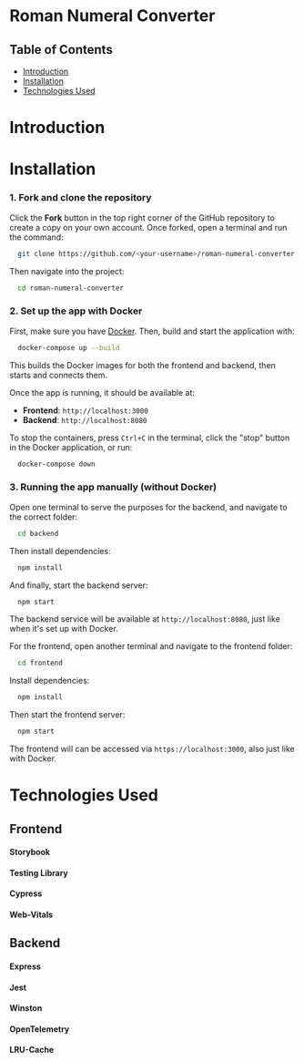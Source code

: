 # Roman Numeral Converter

## Table of Contents

- [Introduction](#introduction)
- [Installation](#installation)
- [Technologies Used](#technologies-used)

# Introduction

# Installation

### 1. Fork and clone the repository

Click the **Fork** button in the top right corner of the GitHub repository to create a copy on your own account.
Once forked, open a terminal and run the command:

```bash
  git clone https://github.com/<your-username>/roman-numeral-converter.git
```

Then navigate into the project:

```bash
  cd roman-numeral-converter
```

### 2. Set up the app with Docker

First, make sure you have [Docker](https://docs.docker.com/get-started/get-docker/).
Then, build and start the application with:

```bash
  docker-compose up --build
```

This builds the Docker images for both the frontend and backend, then starts and connects them.

Once the app is running, it should be available at:

- **Frontend**: `http://localhost:3000`
- **Backend**: `http://localhost:8080`

To stop the containers, press `Ctrl+C` in the terminal, click the "stop" button in the Docker application, or run:

```bash
  docker-compose down
```

### 3. Running the app manually (without Docker)

Open one terminal to serve the purposes for the backend, and navigate to the correct folder:

```bash
  cd backend
```

Then install dependencies:

```bash
  npm install
```

And finally, start the backend server:

```bash
  npm start
```

The backend service will be available at `http://localhost:8080`, just like when it's set up with Docker.

For the frontend, open another terminal and navigate to the frontend folder:

```bash
  cd frontend
```

Install dependencies:

```bash
  npm install
```

Then start the frontend server:

```bash
  npm start
```

The frontend will can be accessed via `https://localhost:3000`, also just like with Docker.

# Technologies Used

## Frontend

#### Storybook

#### Testing Library

#### Cypress

#### Web-Vitals

## Backend

#### Express

#### Jest

#### Winston

#### OpenTelemetry

#### LRU-Cache
